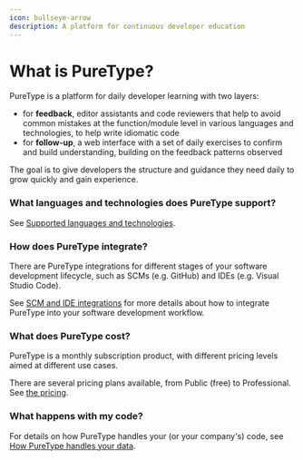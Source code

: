```yaml
---
icon: bullseye-arrow
description: A platform for continuous developer education
---
```


# What is PureType?

PureType is a platform for daily developer learning with two layers:

* for **feedback**, editor assistants and code reviewers that help to avoid common mistakes at the function/module level in various languages and technologies, to help write idiomatic code
* for **follow-up**, a web interface with a set of daily exercises to confirm and build understanding, building on the feedback patterns observed

The goal is to give developers the structure and guidance they need daily to grow quickly and gain experience.

### What languages and technologies does PureType support?

See [Supported languages and technologies](overview/supported-languages-and-technologies.md).

### How does PureType integrate?

There are PureType integrations for different stages of your software development lifecycle, such as SCMs (e.g. GitHub) and IDEs (e.g. Visual Studio Code).

See [SCM and IDE integrations](scm-and-ide-integrations.md) for more details about how to integrate PureType into your software development workflow.

### What does PureType cost?

PureType is a monthly subscription product, with different pricing levels aimed at different use cases.

There are several pricing plans available, from Public (free) to Professional. See [the pricing](https://puretype.ai/#pricing).

### What happens with my code?

For details on how PureType handles your (or your company's) code, see [How PureType handles your data](how-puretype-handles-your-data.md).

